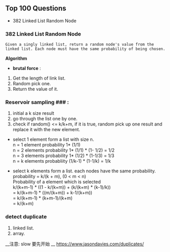 ## Top 100 Questions
* 382 Linked List Random Node 

### 382 Linked List Random Node 
    Given a singly linked list, return a random node's value from the linked list. Each node must have the same probability of being chosen.
__Algorithm__
* __brutal force__ :
1. Get the length of link list.
2. Random pick one. 
3. Return the value of it.

### Reservoir sampling ### :
1. initial a k size result
2. go through the list one by one. 
3. check if random() <= k/k+m, if it is true, random pick up one result and replace it with the new element.

* select 1 element form a list with size n.  
n = 1 element probability 1* (1/1)  
n = 2 elements probability 1* (1/1) * (1- 1/2) = 1/2  
n = 3 elements probability 1* (1/2) * (1-1/3)  = 1/3  
n = k elements probabliity (1/k-1) * (1-1/k) = 1/k

* select k elements form a list. each nodes have the same probability.  
probability = k/(k + m), (0 < m < n)  
Probability of a element which is selected  
k/(k+m-1) * ((1 - k/(k+m)) + (k/(k+m) * (k-1)/k))  
= k/(k+m-1) * ((m/(k+m)) + k-1/(k+m))  
= k/(k+m-1) * (k+m-1)/(k+m)  
= k/(k+m)
  
### detect duplicate ###
1. linked list. 
2. array. 

__注意: slow 要先开始 __
https://www.jasondavies.com/duplicates/
